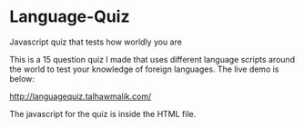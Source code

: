 # Language-Quiz
Javascript quiz that tests how worldly you are

This is a 15 question quiz I made that uses different language scripts around the world to test your knowledge of foreign languages. The live demo is below:

http://languagequiz.talhawmalik.com/

The javascript for the quiz is inside the HTML file.
